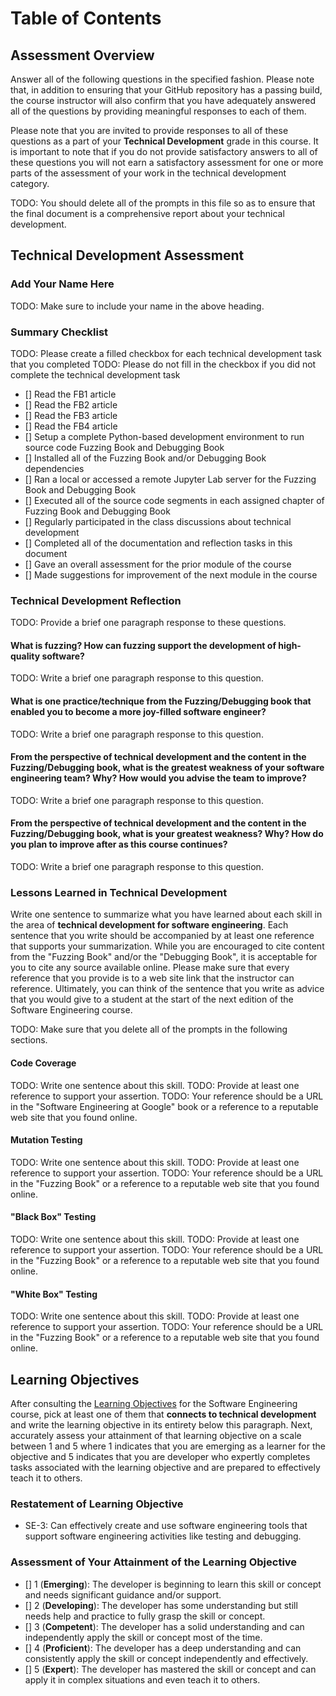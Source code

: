 # Table of Contents

<!---toc start-->

<!---toc end-->

## Assessment Overview

Answer all of the following questions in the specified fashion. Please
note that, in addition to ensuring that your GitHub repository has a passing
build, the course instructor will also confirm that you have adequately answered
all of the questions by providing meaningful responses to each of them.

Please note that you are invited to provide responses to all of these questions
as a part of your **Technical Development** grade in this course. It is
important to note that if you do not provide satisfactory answers to all of
these questions you will not earn a satisfactory assessment for one or more
parts of the assessment of your work in the technical development category.

TODO: You should delete all of the prompts in this file so as to ensure that the
final document is a comprehensive report about your technical development.

## Technical Development Assessment

### Add Your Name Here

TODO: Make sure to include your name in the above heading.

### Summary Checklist

TODO: Please create a filled checkbox for each technical development task that you completed
TODO: Please do not fill in the checkbox if you did not complete the technical development task

- [] Read the FB1 article
- [] Read the FB2 article
- [] Read the FB3 article
- [] Read the FB4 article
- [] Setup a complete Python-based development environment to run source code Fuzzing Book and Debugging Book
- [] Installed all of the Fuzzing Book and/or Debugging Book dependencies
- [] Ran a local or accessed a remote Jupyter Lab server for the Fuzzing Book and Debugging Book
- [] Executed all of the source code segments in each assigned chapter of Fuzzing Book and Debugging Book
- [] Regularly participated in the class discussions about technical development
- [] Completed all of the documentation and reflection tasks in this document
- [] Gave an overall assessment for the prior module of the course
- [] Made suggestions for improvement of the next module in the course

### Technical Development Reflection

TODO: Provide a brief one paragraph response to these questions.

#### What is fuzzing? How can fuzzing support the development of high-quality software?

TODO: Write a brief one paragraph response to this question.

#### What is one practice/technique from the Fuzzing/Debugging book that enabled you to become a more joy-filled software engineer?

TODO: Write a brief one paragraph response to this question.

#### From the perspective of technical development and the content in the Fuzzing/Debugging book, what is the greatest weakness of your software engineering team? Why? How would you advise the team to improve?

TODO: Write a brief one paragraph response to this question.

#### From the perspective of technical development and the content in the Fuzzing/Debugging book, what is your greatest weakness? Why? How do you plan to improve after as this course continues?

TODO: Write a brief one paragraph response to this question.

### Lessons Learned in Technical Development

Write one sentence to summarize what you have learned about each skill in the
area of **technical development for software engineering**. Each sentence that
you write should be accompanied by at least one reference that supports your
summarization. While you are encouraged to cite content from the "Fuzzing Book"
and/or the "Debugging Book", it is acceptable for you to cite any source
available online. Please make sure that every reference that you provide is to
a web site link that the instructor can reference. Ultimately, you can think of
the sentence that you write as advice that you would give to a student at the
start of the next edition of the Software Engineering course.

TODO: Make sure that you delete all of the prompts in the following sections.

#### Code Coverage

TODO: Write one sentence about this skill.
TODO: Provide at least one reference to support your assertion.
TODO: Your reference should be a URL in the "Software Engineering at Google" book
      or a reference to a reputable web site that you found online.

#### Mutation Testing

TODO: Write one sentence about this skill.
TODO: Provide at least one reference to support your assertion.
TODO: Your reference should be a URL in the "Fuzzing Book"
      or a reference to a reputable web site that you found online.

#### "Black Box" Testing

TODO: Write one sentence about this skill.
TODO: Provide at least one reference to support your assertion.
TODO: Your reference should be a URL in the "Fuzzing Book"
      or a reference to a reputable web site that you found online.

#### "White Box" Testing

TODO: Write one sentence about this skill.
TODO: Provide at least one reference to support your assertion.
TODO: Your reference should be a URL in the "Fuzzing Book"
      or a reference to a reputable web site that you found online.

## Learning Objectives

After consulting the [Learning
Objectives](https://developerdevelopment.com/syllabus/#learning-objectives) for
the Software Engineering course, pick at least one of them that **connects to
technical development** and write the learning objective in its entirety
below this paragraph. Next, accurately assess your attainment of that learning
objective on a scale between 1 and 5 where 1 indicates that you are emerging as
a learner for the objective and 5 indicates that you are developer who expertly
completes tasks associated with the learning objective and are prepared to
effectively teach it to others.

### Restatement of Learning Objective

- SE-3: Can effectively create and use software engineering tools that support
software engineering activities like testing and debugging.

### Assessment of Your Attainment of the Learning Objective

- [] 1 (**Emerging**): The developer is beginning to learn this skill or concept
and needs significant guidance and/or support.
- [] 2 (**Developing**): The developer has some understanding but still needs
help and practice to fully grasp the skill or concept.
- [] 3 (**Competent**): The developer has a solid understanding and can
independently apply the skill or concept most of the time.
- [] 4 (**Proficient**): The developer has a deep understanding and can
consistently apply the skill or concept independently and effectively.
- [] 5 (**Expert**): The developer has mastered the skill or concept and can
apply it in complex situations and even teach it to others.
